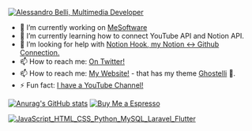 
[![Alessandro Belli, Multimedia Developer](https://pimp-my-readme.webapp.io/pimp-my-readme/wavy-banner?subtitle=Multimedia%20Developer&title=Alessandro%20Belli)](https://pimp-my-readme.webapp.io)
- 🔭 I’m currently working on [MeSoftware](https://www.mesoftware.org/)
- 🌱 I’m currently learning how to connect YouTube API and Notion API.
- 🤔 I’m looking for help with [Notion Hook, my Notion ↔️ Github Connection.](https://github.com/alessandrobelli/NotionHook)
- 📫 How to reach me: [On Twitter!](https://twitter.com/Ale_Belli90)
- 📫 How to reach me: [My Website!](https://alessandrobelli.it) - that has my theme [Ghostelli](https://github.com/alessandrobelli/ghostelli) 👻. 
- ⚡ Fun fact: [I have a YouTube Channel!](https://www.youtube.com/channel/UCM3TyjcZ7Y0h6E3fMor3gGg)

[![Anurag's GitHub stats](https://github-readme-stats.vercel.app/api?username=alessandrobelli)](https://github.com/alessandrobelli/github-readme-stats) 
[![Buy Me a Espresso](https://www.buymeacoffee.com/assets/img/guidelines/download-assets-sm-1.svg)](https://www.buymeacoffee.com/alessandrobelli)

[![JavaScript_HTML_CSS_Python_MySQL_Laravel_Flutter](https://pimp-my-readme.webapp.io/pimp-my-readme/technology?technology=JavaScript_HTML_CSS_Python_MySQL_Laravel_Flutter_TailwindCSS_NodeJS)](https://pimp-my-readme.webapp.io)

<!--
**alessandrobelli/alessandrobelli** is a ✨ _special_ ✨ repository because its `README.md` (this file) appears on your GitHub profile.

Here are some ideas to get you started:

- 🔭 I’m currently working on ...
- 🌱 I’m currently learning ...
- 👯 I’m looking to collaborate on ...
- 🤔 I’m looking for help with ...
- 💬 Ask me about ...
- 📫 How to reach me: ...
- 😄 Pronouns: ...
- ⚡ Fun fact: ...
-->
